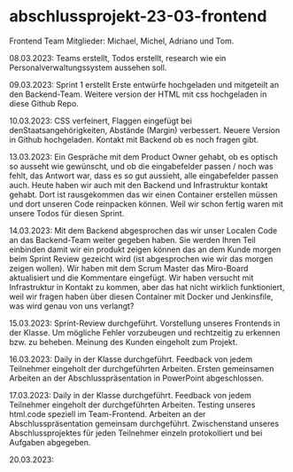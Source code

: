 # abschlussprojekt-23-03-frontend
Frontend Team Mitglieder: Michael, Michel, Adriano und Tom.

08.03.2023:
Teams erstellt, Todos erstellt, research wie ein Personalverwaltungssystem aussehen soll.

09.03.2023:
Sprint 1 erstellt
Erste entwürfe hochgeladen und mitgeteilt an den Backend-Team.
Weitere version der HTML mit css hochgeladen in diese Github Repo.

10.03.2023:
CSS verfeinert, Flaggen eingefügt bei denStaatsangehörigkeiten, Abstände (Margin) verbessert.
Neuere Version in Github hochgeladen.
Kontakt mit Backend ob es noch fragen gibt.

13.03.2023:
Ein Gespräche mit dem Product Owner gehabt, ob es optisch so ausseht wie gewünscht, und ob die eingabefelder passen / noch was fehlt, das Antwort war, dass es so gut aussieht, alle eingabefelder passen auch.
Heute haben wir auch mit den Backend und Infrastruktur kontakt gehabt. 
Dort ist rausgekommen das wir einen Container erstellen müssen und dort unseren Code reinpacken können. 
Weil wir schon fertig waren mit unsere Todos für diesen Sprint.

14.03.2023:
Mit dem Backend abgesprochen das wir unser Localen Code an das Backend-Team weiter gegeben haben.
Sie werden Ihren Teil einbinden damit wir ein produkt zeigen können das an dem Kunde morgen beim Sprint Review gezeicht wird (ist abgesprochen wie wir das morgen zeigen wollen). 
Wir haben mit dem Scrum Master das Miro-Board aktualisiert und die Kommentare eingefügt. 
Wir haben versucht mit Infrastruktur in Kontakt zu kommen, aber das hat nicht wirklich funktioniert, weil wir fragen haben über diesen Container mit Docker und Jenkinsfile, was wird genau von uns verlangt?

15.03.2023:
Sprint-Review durchgeführt.
Vorstellung unseres Frontends in der Klasse.
Um mögliche Fehler vorzubeugen und rechtzeitig zu erkennen bzw. zu beheben.
Meinung des Kunden eingeholt zum Projekt.

16.03.2023:
Daily in der Klasse durchgeführt.
Feedback von jedem Teilnehmer eingeholt der durchgeführten Arbeiten.
Ersten gemeinsamen Arbeiten an der Abschlusspräsentation in PowerPoint abgeschlossen.

17.03.2023:
Daily in der Klasse durchgeführt.
Feedback von jedem Teilnehmer eingeholt der durchgeführten Arbeiten. 
Testing unseres html.code speziell im Team-Frontend.
Arbeiten an der Abschlusspräsentation gemeinsam durchgeführt.
Zwischenstand unseres Abschlussprojektes für jeden Teilnehmer einzeln protokolliert und bei Aufgaben abgegeben.

20.03.2023:
